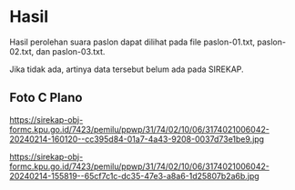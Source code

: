 # Hasil

Hasil perolehan suara paslon dapat dilihat pada file paslon-01.txt, paslon-02.txt, dan paslon-03.txt.

Jika tidak ada, artinya data tersebut belum ada pada SIREKAP.

## Foto C Plano

https://sirekap-obj-formc.kpu.go.id/7423/pemilu/ppwp/31/74/02/10/06/3174021006042-20240214-160120--cc395d84-01a7-4a43-9208-0037d73e1be9.jpg

https://sirekap-obj-formc.kpu.go.id/7423/pemilu/ppwp/31/74/02/10/06/3174021006042-20240214-155819--65cf7c1c-dc35-47e3-a8a6-1d25807b2a6b.jpg
